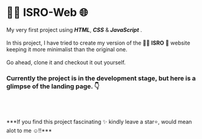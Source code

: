 # 🧑‍🚀 ISRO-Web 🌐
My very first project using ***HTML***,  _***CSS***_ &amp; _***JavaScript***_ . <br>
<br>
In this project, I have tried to create my version of the 🧑‍🚀 **ISRO** 🚀 website keeping it more minimalist than the original one.
<br>
<br>
Go ahead, clone it and checkout it out yourself.
<br>
### Currently the project is in the development stage, but here is a glimpse of the landing page. 👇
<br>
<br>
<br>
***If you find this project fascinating ✨ kindly leave a star⭐, would mean alot to me ☺️!!***

